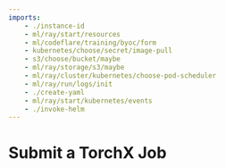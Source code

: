 ```yaml
---
imports:
    - ./instance-id
    - ml/ray/start/resources
    - ml/codeflare/training/byoc/form
    - kubernetes/choose/secret/image-pull
    - s3/choose/bucket/maybe
    - ml/ray/storage/s3/maybe
    - ml/ray/cluster/kubernetes/choose-pod-scheduler
    - ml/ray/run/logs/init
    - ./create-yaml
    - ml/ray/start/kubernetes/events
    - ./invoke-helm
---
```


# Submit a TorchX Job
